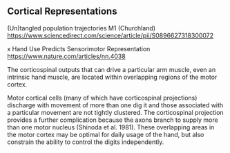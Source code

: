 ## Cortical Representations

(Un)tangled population trajectories M1 (Churchland)
https://www.sciencedirect.com/science/article/pii/S0896627318300072

x Hand Use Predicts Sensorimotor Representation
https://www.nature.com/articles/nn.4038

The corticospinal outputs that can drive a particular arm muscle, even an intrinsic hand muscle, are located within overlapping regions of the motor cortex.

Motor cortical cells (many of which have corticospinal projections) discharge with movement of more than one dig it and those associated with a particular movement are not tightly clustered. The corticospinal projection provides a further complication because the axons branch to supply more than one motor nucleus (Shinoda et al. 1981). These overlapping areas in the motor cortex may be optimal for daily usage of the hand, but also constrain the ability to control the digits independently.